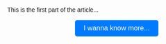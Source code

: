 <!DOCTYPE html>
<html lang="en">
<head>
  <meta charset="UTF-8">
  <meta name="viewport" content="width=device-width, initial-scale=1.0">
  <title>Read More Example</title>
  <style>
    body {
      font-family: Arial, sans-serif;
      margin: 0;
      padding: 20px;
    }

    .content {
      line-height: 1.6;
      max-width: 600px;
      margin: 0 auto;
    }

    .hidden-content {
      display: none; /* Initially hide the bottom content */
    }

    .show-more-btn {
      display: block;
      margin: 1em auto;
      text-align: center;
      padding: 10px 20px;
      background-color: #007BFF;
      color: white;
      border: none;
      border-radius: 5px;
      cursor: pointer;
      font-size: 16px;
    }

    .show-more-btn:hover {
      background-color: #0056b3;
    }
  </style>
</head>
<body>

<div class="content-section">
  <p>This is the first part of the article...</p>

  <div class="hidden-content" style="display: none;">
    <p>Details revealed after clicking first button.</p>
  </div>

  <button class="show-more-btn">I wanna know more...</button>
</div>

  <div class="hidden-content" style="display: none;">
    <p>2nd SHOW MORE AS A TEST</p>
  </div>

  <button class="show-more-btn" style="display: none;">A little more...</button>
</div>

  <div class="hidden-content" style="display: none;">
    <p>3RD SHOW MORE AS A TEST</p>
  </div>

  <button class="show-more-btn" style="display: none;">MORE!!</button>
</div>

<script>
  const buttons = document.querySelectorAll('.show-more-btn');

  buttons.forEach((button, index) => {
    button.addEventListener('click', () => {
      const section = button.closest('.content-section');
      const hidden = section.querySelector('.hidden-content');

      hidden.style.display = 'block';
      button.style.display = 'none';

      // Show the next button, if it exists
      const nextButton = buttons[index + 1];
      if (nextButton) {
        nextButton.style.display = 'inline-block';
      }
    });
  });
</script>


</body>
</html>
